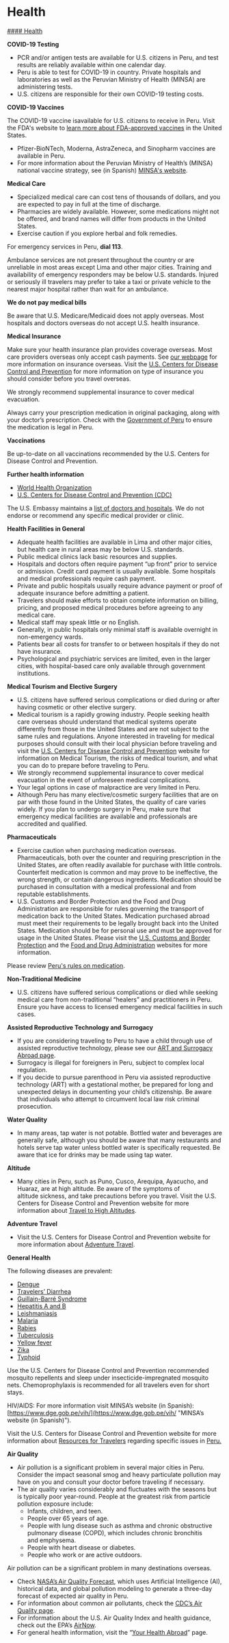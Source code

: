 # Health

[#### Health](javascript:void(0); "Health")

**COVID-19 Testing**

* PCR and/or antigen tests are available for U.S. citizens in Peru, and test results are reliably available within one calendar day.
* Peru is able to test for COVID-19 in country. Private hospitals and laboratories as well as the Peruvian Ministry of Health (MINSA) are administering tests.
* U.S. citizens are responsible for their own COVID-19 testing costs.

**COVID-19 Vaccines**

The COVID-19 vaccine isavailable for U.S. citizens to receive in Peru. Visit the FDA's website to [learn more about FDA-approved vaccines](https://www.fda.gov/emergency-preparedness-and-response/coronavirus-disease-2019-covid-19/covid-19-vaccines) in the United States.

* Pfizer-BioNTech, Moderna, AstraZeneca, and Sinopharm vaccines are available in Peru.
* For more information about the Peruvian Ministry of Health’s (MINSA) national vaccine strategy, see (in Spanish) [MINSA's website](https://www.gob.pe/institucion/pcm/campa%C3%B1as/3451-campana-nacional-de-vacunacion-contra-la-covid-19).

**Medical Care**

* Specialized medical care can cost tens of thousands of dollars, and you are expected to pay in full at the time of discharge.
* Pharmacies are widely available. However, some medications might not be offered, and brand names will differ from products in the United States.
* Exercise caution if you explore herbal and folk remedies.

For emergency services in Peru, **dial 113**.

Ambulance services are not present throughout the country or are unreliable in most areas except Lima and other major cities. Training and availability of emergency responders may be below U.S. standards. Injured or seriously ill travelers may prefer to take a taxi or private vehicle to the nearest major hospital rather than wait for an ambulance.

**We do not pay medical bills**

Be aware that U.S. Medicare/Medicaid does not apply overseas. Most hospitals and doctors overseas do not accept U.S. health insurance.

**Medical Insurance**

Make sure your health insurance plan provides coverage overseas. Most care providers overseas only accept cash payments. See [our webpage](https://travel.state.gov/content/travel/en/international-travel/before-you-go/your-health-abroad/Insurance_Coverage_Overseas.html) for more information on insurance overseas. Visit the [U.S. Centers for Disease Control and Prevention](https://wwwnc.cdc.gov/travel/page/insurance) for more information on type of insurance you should consider before you travel overseas.

We strongly recommend supplemental insurance to cover medical evacuation.

Always carry your prescription medication in original packaging, along with your doctor’s prescription. Check with the [Government of Peru](https://www.digemid.minsa.gob.pe/) to ensure the medication is legal in Peru.

**Vaccinations**

Be up-to-date on all vaccinations recommended by the U.S. Centers for Disease Control and Prevention.

**Further health information**

* [World Health Organization](https://www.who.int/travel-advice)
* [U.S. Centers for Disease Control and Prevention (CDC)](https://wwwnc.cdc.gov/travel/)

The U.S. Embassy maintains a [list of doctors and hospitals](https://pe.usembassy.gov/medical-assistance/). We do not endorse or recommend any specific medical provider or clinic.

**Health Facilities in General**

* Adequate health facilities are available in Lima and other major cities, but health care in rural areas may be below U.S. standards.
* Public medical clinics lack basic resources and supplies.
* Hospitals and doctors often require payment “up front” prior to service or admission. Credit card payment is usually available. Some hospitals and medical professionals require cash payment.
* Private and public hospitals usually require advance payment or proof of adequate insurance before admitting a patient.
* Travelers should make efforts to obtain complete information on billing, pricing, and proposed medical procedures before agreeing to any medical care.
* Medical staff may speak little or no English.
* Generally, in public hospitals only minimal staff is available overnight in non-emergency wards.
* Patients bear all costs for transfer to or between hospitals if they do not have insurance.
* Psychological and psychiatric services are limited, even in the larger cities, with hospital-based care only available through government institutions.

**Medical Tourism and Elective Surgery**

* U.S. citizens have suffered serious complications or died during or after having cosmetic or other elective surgery.
* Medical tourism is a rapidly growing industry. People seeking health care overseas should understand that medical systems operate differently from those in the United States and are not subject to the same rules and regulations. Anyone interested in traveling for medical purposes should consult with their local physician before traveling and visit the [U.S. Centers for Disease Control and Prevention](https://wwwnc.cdc.gov/travel/page/medical-tourism) website for information on Medical Tourism, the risks of medical tourism, and what you can do to prepare before traveling to Peru.
* We strongly recommend supplemental insurance to cover medical evacuation in the event of unforeseen medical complications.
* Your legal options in case of malpractice are very limited in Peru.
* Although Peru has many elective/cosmetic surgery facilities that are on par with those found in the United States, the quality of care varies widely. If you plan to undergo surgery in Peru, make sure that emergency medical facilities are available and professionals are accredited and qualified.

**Pharmaceuticals**

* Exercise caution when purchasing medication overseas. Pharmaceuticals, both over the counter and requiring prescription in the United States, are often readily available for purchase with little controls. Counterfeit medication is common and may prove to be ineffective, the wrong strength, or contain dangerous ingredients. Medication should be purchased in consultation with a medical professional and from reputable establishments.
* U.S. Customs and Border Protection and the Food and Drug Administration are responsible for rules governing the transport of medication back to the United States. Medication purchased abroad must meet their requirements to be legally brought back into the United States. Medication should be for personal use and must be approved for usage in the United States. Please visit the [U.S. Customs and Border Protection](https://www.cbp.gov/travel/us-citizens/know-before-you-go/prohibited-and-restricted-items) and the [Food and Drug Administration](https://www.fda.gov/drugs/resourcesforyou/consumers/buyingusingmedicinesafely/buyingmedicinefromoutsidetheunitedstates/default.htm) websites for more information.

Please review [Peru's rules on medication](https://www.digemid.minsa.gob.pe/).

**Non-Traditional Medicine**

* U.S. citizens have suffered serious complications or died while seeking medical care from non-traditional “healers” and practitioners in Peru. Ensure you have access to licensed emergency medical facilities in such cases.

**Assisted Reproductive Technology and Surrogacy**

* If you are considering traveling to Peru to have a child through use of assisted reproductive technology, please see our [ART and Surrogacy Abroad page](https://travel.state.gov/content/travel/en/legal/travel-legal-considerations/us-citizenship/Assisted-Reproductive-Technology-ART-Surrogacy-Abroad.html).
* Surrogacy is illegal for foreigners in Peru, subject to complex local regulation.
* If you decide to pursue parenthood in Peru via assisted reproductive technology (ART) with a gestational mother, be prepared for long and unexpected delays in documenting your child’s citizenship. Be aware that individuals who attempt to circumvent local law risk criminal prosecution.

**Water Quality**

* In many areas, tap water is not potable. Bottled water and beverages are generally safe, although you should be aware that many restaurants and hotels serve tap water unless bottled water is specifically requested. Be aware that ice for drinks may be made using tap water.

**Altitude**

* Many cities in Peru, such as Puno, Cusco, Arequipa, Ayacucho, and Huaraz, are at high altitude. Be aware of the symptoms of altitude sickness, and take precautions before you travel. Visit the U.S. Centers for Disease Control and Prevention website for more information about [Travel to High Altitudes](https://wwwnc.cdc.gov/travel/page/travel-to-high-altitudes).

**Adventure Travel**

* Visit the U.S. Centers for Disease Control and Prevention website for more information about [Adventure Travel](https://wwwnc.cdc.gov/travel/page/adventure).

**General Health**

The following diseases are prevalent:

* [Dengue](https://www.cdc.gov/dengue/)
* [Travelers’ Diarrhea](https://wwwnc.cdc.gov/travel/yellowbook/2020/preparing-international-travelers/travelers-diarrhea)
* [Guillain-Barré Syndrome](https://www.cdc.gov/campylobacter/guillain-barre.html)
* [Hepatitis A and B](https://www.cdc.gov/hepatitis/)
* [Leishmaniasis](https://www.cdc.gov/parasites/leishmaniasis/)
* [Malaria](https://www.cdc.gov/parasites/malaria/index.html)
* [Rabies](https://www.cdc.gov/rabies/index.html)
* [Tuberculosis](https://www.cdc.gov/tb/)
* [Yellow fever](https://www.cdc.gov/yellowfever/)
* [Zika](https://www.cdc.gov/zika/)
* [Typhoid](https://www.cdc.gov/typhoid-fever/)

Use the U.S. Centers for Disease Control and Prevention recommended mosquito repellents and sleep under insecticide-impregnated mosquito nets. Chemoprophylaxis is recommended for all travelers even for short stays.

HIV/AIDS: For more information visit MINSA’s website (in Spanish): [https://www.dge.gob.pe/vih/](https://www.dge.gob.pe/vih/ "MINSA’s website (in Spanish)").

Visit the U.S. Centers for Disease Control and Prevention website for more information about [Resources for Travelers](https://wwwnc.cdc.gov/travel/page/traveler-information-center) regarding specific issues in [Peru.](https://wwwnc.cdc.gov/travel/destinations/peru/traveler/packing-list)

**Air Quality**

* Air pollution is a significant problem in several major cities in Peru. Consider the impact seasonal smog and heavy particulate pollution may have on you and consult your doctor before traveling if necessary.
* The air quality varies considerably and fluctuates with the seasons but is typically poor year-round. People at the greatest risk from particle pollution exposure include:
  + Infants, children, and teen.
  + People over 65 years of age.
  + People with lung disease such as asthma and chronic obstructive pulmonary disease (COPD), which includes chronic bronchitis and emphysema.
  + People with heart disease or diabetes.
  + People who work or are active outdoors.

Air pollution can be a significant problem in many destinations overseas.

* Check [NASA’s Air Quality Forecast](https://aeronet.gsfc.nasa.gov/new_web/aqforecast), which uses Artificial Intelligence (AI), historical data, and global pollution modeling to generate a three-day forecast of expected air quality in Peru.
* For information about common air pollutants, check the [CDC’s Air Quality page](https://www.cdc.gov/air-quality/pollutants/).
* For information about the U.S. Air Quality Index and health guidance, check out the EPA’s [AirNow](https://www.airnow.gov/aqi/aqi-basics/).
* For general health information, visit the “[Your Health Abroad](https://travel.state.gov/content/travel/en/international-travel/before-you-go/your-health-abroad.html)” page.